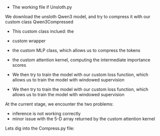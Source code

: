 - The working file if Unsloth.py

We download the unsloth Qwen3 model, and try to compress it with our custom class Qwen3Compressed
- This custom class inclued: the 
- custom wrapper
- the custom MLP class, which allows us to compress the tokens
- the custom attention kernel, computing the intermediate importance scores



- We then try to train the model with our custom loss function, which allows us to train the model with windowed supervision
- We then try to train the model with our custom loss function, which allows us to train the model with windowed supervision

At the current stage, we encounter the two problems:
 - inference is not working correctly
 - minor issue with the 5-D array returned by the custom attention kernel

 Lets dig into the Compress.py file:
